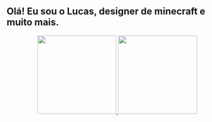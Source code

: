 ## Olá! Eu sou o Lucas, designer de minecraft e muito mais.
<div align="center">
  <a href="https://github.com/luckydesign016">
  <img height="180em" src="https://github-readme-stats.vercel.app/api?username=LuckyDesign016&show_icons=true&theme=dark&include_all_commits=true&count_private=true"/>
  <img height="180em" src="https://github-readme-stats.vercel.app/api/top-langs/?LuckyDesign016=rafaballerini&layout=compact&langs_count=7&theme=dracula"/>
</div>
